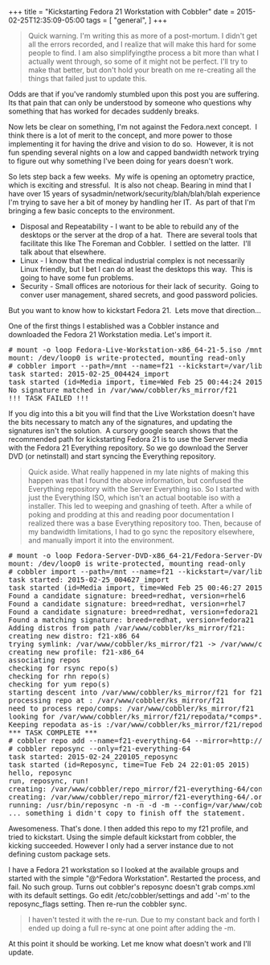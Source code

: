 +++
title = "Kickstarting Fedora 21 Workstation with Cobbler"
date = 2015-02-25T12:35:09-05:00
tags = [
  "general",
]
+++
> Quick warning. I'm writing this as more of a post-mortum. I didn't get all the errors recorded, and I realize that will make this hard for some people to find. I am also simplifyingthe process a bit more than what I actually went through, so some of it might not be perfect. I'll try to make that better, but don't hold your breath on me re-creating all the things that failed just to update this.

Odds are that if you've randomly stumbled upon this post you are suffering.  Its that pain that can only be understood by someone who questions why something that has worked for decades suddenly breaks. 

Now lets be clear on something, I'm not against the Fedora.next concept.  I think there is a lot of merit to the concept, and more power to those implementing it for having the drive and vision to do so.  However, it is not fun spending several nights on a low and capped bandwidth network trying to figure out why something I've been doing for years doesn't work.

So lets step back a few weeks.  My wife is opening an optometry practice, which is exciting and stressful.  It is also not cheap. Bearing in mind that I have over 15 years of sysadmin/network/security/blah/blah/blah experience I'm trying to save her a bit of money by handling her IT.  As part of that I'm bringing a few basic concepts to the environment.

  * Disposal and Repeatability - I want to be able to rebuild any of the desktops or the server at the drop of a hat.  There are several tools that facilitate this like The Foreman and Cobbler.  I settled on the latter.  I'll talk about that elsewhere.
  * Linux - I know that the medical industrial complex is not necessarily Linux friendly, but I bet I can do at least the desktops this way.  This is going to have some fun problems.
  * Security - Small offices are notorious for their lack of security.  Going to conver user management, shared secrets, and good password policies.

But you want to know how to kickstart Fedora 21.  Lets move that direction...

One of the first things I established was a Cobbler instance and downloaded the Fedora 21 Workstation media. Let's import it.

<pre class="lang:default decode:true " ># mount -o loop Fedora-Live-Workstation-x86_64-21-5.iso /mnt
mount: /dev/loop0 is write-protected, mounting read-only
# cobbler import --path=/mnt --name=f21 --kickstart=/var/lib/cobbler/kickstarts/default.ks
task started: 2015-02-25_004424_import
task started (id=Media import, time=Wed Feb 25 00:44:24 2015)
No signature matched in /var/www/cobbler/ks_mirror/f21
!!! TASK FAILED !!!</pre>

If you dig into this a bit you will find that the Live Workstation doesn't have the bits necessary to match any of the signatures, and updating the signatures isn't the solution.  A cursory google search shows that the recommended path for kickstarting Fedora 21 is to use the Server media with the Fedora 21 Everything repository. So we go download the Server DVD (or netinstall) and start syncing the Everything repository.

> Quick aside. What really happened in my late nights of making this happen was that I found the above information, but confused the Everything repository with the Server Everything iso. So I started with just the Everything ISO, which isn't an actual bootable iso with a installer. This led to weeping and gnashing of teeth. After a while of poking and prodding at this and reading poor documentation I realized there was a base Everything repository too. Then, because of my bandwidth limitations, I had to go sync the repository elsewhere, and manually import it into the environment.

<pre class="lang:default decode:true " ># mount -o loop Fedora-Server-DVD-x86_64-21/Fedora-Server-DVD-x86_64-21.iso /mnt
mount: /dev/loop0 is write-protected, mounting read-only
# cobbler import --path=/mnt --name=f21 --kickstart=/var/lib/cobbler/kickstarts/default.ks
task started: 2015-02-25_004627_import
task started (id=Media import, time=Wed Feb 25 00:46:27 2015)
Found a candidate signature: breed=redhat, version=rhel6
Found a candidate signature: breed=redhat, version=rhel7
Found a candidate signature: breed=redhat, version=fedora21
Found a matching signature: breed=redhat, version=fedora21
Adding distros from path /var/www/cobbler/ks_mirror/f21:
creating new distro: f21-x86_64
trying symlink: /var/www/cobbler/ks_mirror/f21 -&gt; /var/www/cobbler/links/f21-x86_64
creating new profile: f21-x86_64
associating repos
checking for rsync repo(s)
checking for rhn repo(s)
checking for yum repo(s)
starting descent into /var/www/cobbler/ks_mirror/f21 for f21-x86_64
processing repo at : /var/www/cobbler/ks_mirror/f21
need to process repo/comps: /var/www/cobbler/ks_mirror/f21
looking for /var/www/cobbler/ks_mirror/f21/repodata/*comps*.xml
Keeping repodata as-is :/var/www/cobbler/ks_mirror/f21/repodata
*** TASK COMPLETE ***
# cobbler repo add --name=f21-everything-64 --mirror=http://mirror.rackspace.com/fedora/releases/21/Everything/x86_64/os/ --arch-x86_64 --breed-yum
# cobbler reposync --only=f21-everything-64
task started: 2015-02-24_220105_reposync
task started (id=Reposync, time=Tue Feb 24 22:01:05 2015)
hello, reposync
run, reposync, run!
creating: /var/www/cobbler/repo_mirror/f21-everything-64/config.repo
creating: /var/www/cobbler/repo_mirror/f21-everything-64/.origin/f21-everything-64.repo
running: /usr/bin/reposync -n -n -d -m --config=/var/www/cobbler/repo_mirror/f21-everything-64/.origin/fedora-21-everything-64.repo --repoid=f21-everything-64 --download_path=/var/www/cobbler/repo_mirror -a x86_64
... something i didn't copy to finish off the statement.</pre>

Awesomeness. That's done. I then added this repo to my f21 profile, and tried to kickstart. Using the simple default kickstart from cobbler, the kicking succeeded. However I only had a server instance due to not defining custom package sets.

I have a Fedora 21 workstation so I looked at the available groups and started with the simple "@^Fedora Workstation". Restarted the process, and fail. No such group. Turns out cobbler's reposync doesn't grab comps.xml with its default settings. Go edit /etc/cobbler/settings and add '-m' to the reposync_flags setting. Then re-run the cobbler sync. 

> I haven't tested it with the re-run. Due to my constant back and forth I ended up doing a full re-sync at one point after adding the -m.

At this point it should be working. Let me know what doesn't work and I'll update.
